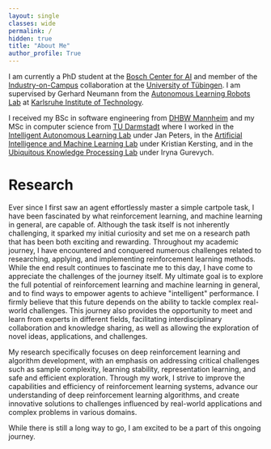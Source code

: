 ```yaml
---
layout: single
classes: wide
permalink: /
hidden: true 
title: "About Me"
author_profile: True
---
```


I am currently a PhD student at the [Bosch Center for AI](https://www.bosch-ai.com/) and member of the [Industry-on-Campus](https://uni-tuebingen.de/en/excellence-strategy/research/industry-on-campus/) collaboration at the [University of Tübingen](https://tuebingen.ai/). 
I am supervised by Gerhard Neumann from the [Autonomous Learning Robots Lab](https://alr.anthropomatik.kit.edu/) at [Karlsruhe Institute of Technology](https://www.kit.edu/english/). 

I received my BSc in software engineering from [DHBW Mannheim]() and my MSc in computer science from [TU Darmstadt](https://www.informatik.tu-darmstadt.de/fb20/index.en.jsp) where I worked in the [Intelligent Autonomous Learning Lab](https://www.ias.informatik.tu-darmstadt.de/) under Jan Peters, in the [Artificial Intelligence and Machine Learning Lab](https://ml-research.github.io/) under Kristian Kersting, and in the [Ubiquitous Knowledge Processing Lab](https://www.informatik.tu-darmstadt.de/ukp/ukp_home/index.en.jsp) under Iryna Gurevych.

# Research

Ever since I first saw an agent effortlessly master a simple cartpole task, I have been fascinated by what reinforcement learning, and machine learning in general, are capable of. 
Although the task itself is not inherently challenging, it sparked my initial curiosity and set me on a research path that has been both exciting and rewarding.
Throughout my academic journey, I have encountered and conquered numerous challenges related to researching, applying, and implementing reinforcement learning methods. 
While the end result continues to fascinate me to this day, I have come to appreciate the challenges of the journey itself. 
My ultimate goal is to explore the full potential of reinforcement learning and machine learning in general, and to find ways to empower agents to achieve "intelligent" performance.
I firmly believe that this future depends on the ability to tackle complex real-world challenges.
This journey also provides the opportunity to meet and learn from experts in different fields, facilitating interdisciplinary collaboration and knowledge sharing, as well as allowing the exploration of novel ideas, applications, and challenges.

My research specifically focuses on deep reinforcement learning and algorithm development, with an emphasis on addressing critical challenges such as sample complexity, learning stability, representation learning, and safe and efficient exploration. 
Through my work, I strive to improve the capabilities and efficiency of reinforcement learning systems, advance our understanding of deep reinforcement learning algorithms, and create innovative solutions to challenges influenced by real-world applications and complex problems in various domains.

While there is still a long way to go, I am excited to be a part of this ongoing journey.


<!-- Recent Publications -->
<!-- {% include feature_row %} -->

